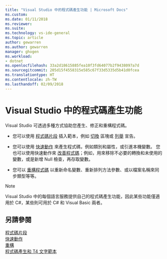 ```yaml
---
title: "Visual Studio 中的程式碼產生功能 | Microsoft Docs"
ms.custom: 
ms.date: 01/11/2018
ms.reviewer: 
ms.suite: 
ms.technology: vs-ide-general
ms.topic: article
author: gewarren
ms.author: gewarren
manager: ghogen
ms.workload:
- dotnet
ms.openlocfilehash: 33a2d18615885fea10f3fd64077b2f9438097a7d
ms.sourcegitcommit: 205d15f4558315e585c67f33d5335d5b41d0fcea
ms.translationtype: HT
ms.contentlocale: zh-TW
ms.lasthandoff: 02/09/2018
---
```

# <a name="code-generation-features-in-visual-studio"></a>Visual Studio 中的程式碼產生功能

Visual Studio 可透過多種方式協助您產生、修正和重構程式碼。

- 您可以使用 [程式碼片段](../ide/code-snippets.md) 插入範本，例如 [切換](/dotnet/csharp/language-reference/keywords/switch) 區塊或 [列舉](/dotnet/csharp/language-reference/keywords/enum) 宣告。

- 您可以使用 [快速動作](../ide/quick-actions.md) 來產生程式碼，例如類別和屬性，或引進本機變數。 您也可以使用快速動作來 [改善程式碼](../ide/common-quick-actions.md)；例如，用來移除不必要的轉換和未使用的變數，或是新增 Null 檢查，再存取變數。

- 您可以 [重構程式碼](../ide/refactoring-in-visual-studio.md) 以重新命名變數、重新排列方法參數、或以檔案名稱來同步類型等等。

> [!NOTE]
> Visual Studio 中的每個語言服務提供自己的程式碼產生功能，因此某些功能僅適用於 C#，某些則可用於 C# 和 Visual Basic 兩者。

## <a name="see-also"></a>另請參閱

[程式碼片段](../ide/code-snippets.md)  
[快速動作](../ide/quick-actions.md)  
[重構](../ide/refactoring-in-visual-studio.md)  
[程式碼產生和 T4 文字範本](../modeling/code-generation-and-t4-text-templates.md)